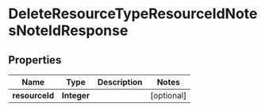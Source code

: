 
# DeleteResourceTypeResourceIdNotesNoteIdResponse

## Properties
Name | Type | Description | Notes
------------ | ------------- | ------------- | -------------
**resourceId** | **Integer** |  |  [optional]



